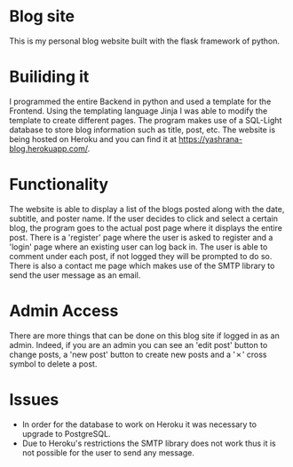 # Blog site

This is my personal blog website built with the flask framework of python. 

# Builiding it

I programmed the entire Backend in python and used a template for the Frontend. Using the templating language Jinja I was able to modify the template to create different pages.
The program makes use of a SQL-Light database to store blog information such as title, post, etc. 
The website is being hosted on Heroku and you can find it at https://yashrana-blog.herokuapp.com/.

# Functionality 

The website is able to display a list of the blogs posted along with the date, subtitle, and poster name. If the user decides to click and select a certain blog, the program goes to the actual post page where it displays the entire post.
There is a 'register' page where the user is asked to register and a 'login' page where an existing user can log back in. 
The user is able to comment under each post, if not logged they will be prompted to do so. There is also a contact me page which makes use of the SMTP library to send the user message as an email.

# Admin Access

There are more things that can be done on this blog site if logged in as an admin. Indeed, if you are an admin you can see an 'edit post' button to change posts, a 'new post' button to create new posts and a '✗' cross symbol to delete a post.


# Issues
* In order for the database to work on Heroku it was necessary to upgrade to PostgreSQL. 
* Due to Heroku's restrictions the SMTP library does not work thus it is not possible for the user to send any message.
